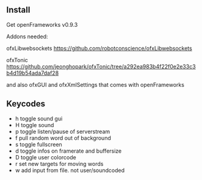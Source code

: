 ## Install

Get openFrameworks v0.9.3

Addons needed:

ofxLibwebsockets https://github.com/robotconscience/ofxLibwebsockets

ofxTonic https://github.com/jeonghopark/ofxTonic/tree/a292ea983b4f22f0e2e33c3b4d19b54ada7daf28

and also ofxGUI and ofxXmlSettings that comes with openFrameworks



## Keycodes
* h toggle sound gui
* H toggle sound
* p toggle listen/pause of serverstream
* f pull random word out of background
* s toggle fullscreen
* d toggle infos on framerate and buffersize
* D toggle user colorcode
* r set new targets for moving words
* w add input from file. not user/soundcoded